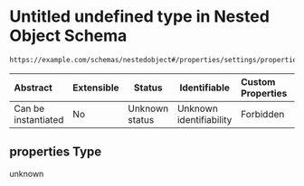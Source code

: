 # Untitled undefined type in Nested Object Schema

```txt
https://example.com/schemas/nestedobject#/properties/settings/properties
```




| Abstract            | Extensible | Status         | Identifiable            | Custom Properties | Additional Properties | Access Restrictions | Defined In                                                                                   |
| :------------------ | ---------- | -------------- | ----------------------- | :---------------- | --------------------- | ------------------- | -------------------------------------------------------------------------------------------- |
| Can be instantiated | No         | Unknown status | Unknown identifiability | Forbidden         | Allowed               | none                | [nestedobj.schema.json\*](../generated-schemas/nestedobj.schema.json "open original schema") |

## properties Type

unknown

